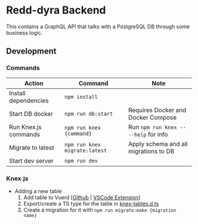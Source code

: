 # Redd-dyra Backend
This contains a GraphQL API that talks with a PostgreSQL DB through some business logic.

## Development
### Commands
| Action | Command | Note |
|-|-|-|
| Install dependencies | `npm install` | |
| Start DB docker | `npm run db:start` | Requires Docker and Docker Compose |
| Run Knex.js commands | `npm run knex {command}` | Run `npm run knex -- --help` for info |
| Migrate to latest | `npm run knex migrate:latest` | Apply schema and all migrations to DB |
| Start dev server | `npm run dev` | |

### Knex.js
- Adding a new table
  1. Add table to Vuerd [[Github](https://github.com/vuerd/vuerd/) | [VSCode Extension](https://marketplace.visualstudio.com/items?itemName=dineug.vuerd-vscode)]
  2. Export/create a TS type for the table in [knex-tables.d.ts](backend/src/db/knex-tables.d.ts)
  3. Create a migration for it with `npm run migrate:make {migration name}`